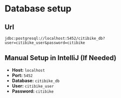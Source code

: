 # Database setup

## Url

```
jdbc:postgresql://localhost:5452/citibike_db?user=citibike_user&password=citibike
```

## Manual Setup in IntelliJ (If Needed)

- **Host:** `localhost`
- **Port:** `5452`
- **Database:** `citibike_db`
- **User:** `citibike_user`
- **Password:** `citibike`

